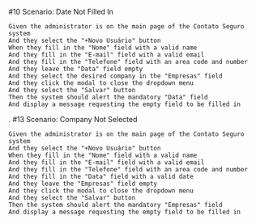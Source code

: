 #10 Scenario: Date Not Filled In

    Given the administrator is on the main page of the Contato Seguro system
    And they select the "+Novo Usuário" button
    When they fill in the "Nome" field with a valid name
    And they fill in the "E-mail" field with a valid email
    And they fill in the "Telefone" field with an area code and number
    And they leave the "Data" field empty
    And they select the desired company in the "Empresas" field
    And they click the modal to close the dropdown menu
    And they select the "Salvar" button
    Then the system should alert the mandatory "Data" field
    And display a message requesting the empty field to be filled in


.
#13 Scenario: Company Not Selected

    Given the administrator is on the main page of the Contato Seguro system
    And they select the "+Novo Usuário" button
    When they fill in the "Nome" field with a valid name
    And they fill in the "E-mail" field with a valid email
    And they fill in the "Telefone" field with an area code and number
    And they fill in the "Data" field with a valid date
    And they leave the "Empresas" field empty
    And they click the modal to close the dropdown menu
    And they select the "Salvar" button
    Then the system should alert the mandatory "Empresas" field
    And display a message requesting the empty field to be filled in